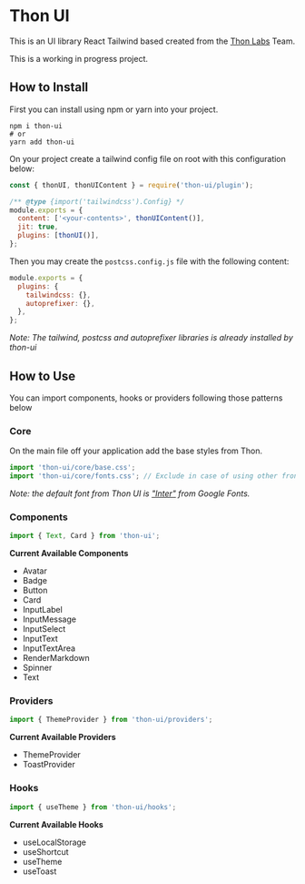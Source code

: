# Thon UI

This is an UI library React Tailwind based created from the [Thon Labs](https://thonlabs.io) Team.

This is a working in progress project.

## How to Install

First you can install using npm or yarn into your project.

```
npm i thon-ui
# or
yarn add thon-ui
```

On your project create a tailwind config file on root with this configuration below:

```javascript
const { thonUI, thonUIContent } = require('thon-ui/plugin');

/** @type {import('tailwindcss').Config} */
module.exports = {
  content: ['<your-contents>', thonUIContent()],
  jit: true,
  plugins: [thonUI()],
};
```

Then you may create the `postcss.config.js` file with the following content:

```javascript
module.exports = {
  plugins: {
    tailwindcss: {},
    autoprefixer: {},
  },
};
```

_Note: The tailwind, postcss and autoprefixer libraries is already installed by thon-ui_

## How to Use

You can import components, hooks or providers following those patterns below

### Core

On the main file off your application add the base styles from Thon.

```javascript
import 'thon-ui/core/base.css';
import 'thon-ui/core/fonts.css'; // Exclude in case of using other fronts
```

_Note: the default font from Thon UI is ["Inter"](https://fonts.google.com/specimen/Inter) from Google Fonts._

### Components

```javascript
import { Text, Card } from 'thon-ui';
```

**Current Available Components**

- Avatar
- Badge
- Button
- Card
- InputLabel
- InputMessage
- InputSelect
- InputText
- InputTextArea
- RenderMarkdown
- Spinner
- Text

### Providers

```javascript
import { ThemeProvider } from 'thon-ui/providers';
```

**Current Available Providers**

- ThemeProvider
- ToastProvider

### Hooks

```javascript
import { useTheme } from 'thon-ui/hooks';
```

**Current Available Hooks**

- useLocalStorage
- useShortcut
- useTheme
- useToast
